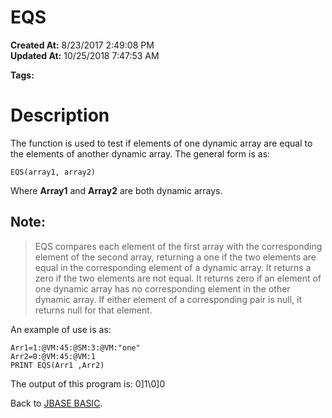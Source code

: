 # EQS

**Created At:** 8/23/2017 2:49:08 PM  
**Updated At:** 10/25/2018 7:47:53 AM  

**Tags:**
<badge text='dynamic array operations' vertical='middle' />

# Description

The function is used to test if elements of one dynamic array are equal to the elements of another dynamic array. The general form is as:

```
EQS(array1, array2)
```

Where **Array1** and **Array2** are both dynamic arrays.

## Note:


> EQS compares each element of the first array with the corresponding element of the second array, returning a one if the two elements are equal in the corresponding element of a dynamic array. It returns a zero if the two elements are not equal. It returns zero if an element of one dynamic array has no corresponding element in the other dynamic array. If either element of a corresponding pair is null, it returns null for that element.


An example of use is as:

```
Arr1=1:@VM:45:@SM:3:@VM:"one"
Arr2=0:@VM:45:@VM:1
PRINT EQS(Arr1 ,Arr2)
```

The output of this program is: 0]1\0]0



Back to [JBASE BASIC](263498-jbase-basic).
